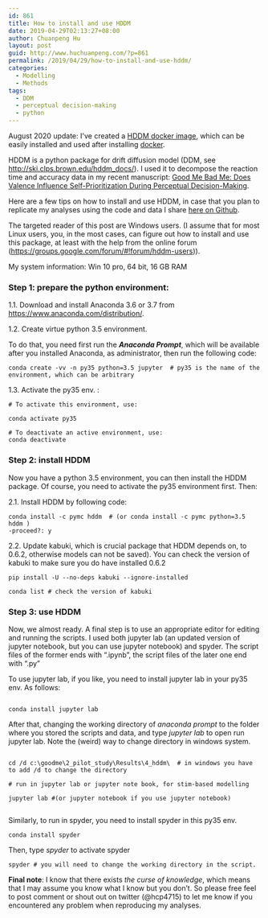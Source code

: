 ```yaml
---
id: 861
title: How to install and use HDDM
date: 2019-04-29T02:13:27+08:00
author: Chuanpeng Hu
layout: post
guid: http://www.huchuanpeng.com/?p=861
permalink: /2019/04/29/how-to-install-and-use-hddm/
categories:
  - Modelling
  - Methods
tags:
  - DDM
  - perceptual decision-making
  - python
---
```


August 2020 update: I've created a [HDDM docker image](https://hub.docker.com/r/hcp4715/hddm), which can be easily installed and used after installing [docker](https://www.docker.com/).

HDDM is a python package for drift diffusion model (DDM, see http://ski.clps.brown.edu/hddm_docs/). I used it to decompose the reaction time and accuracy data in my recent manuscript: <a rel="noreferrer noopener" aria-label="Good Me Bad Me: Does Valence Influence Self-Prioritization During Perceptual Decision-Making (opens in a new tab)" href="https://psyarxiv.com/9fczh" target="_blank">Good Me Bad Me: Does Valence Influence Self-Prioritization During Perceptual Decision-Making</a>.

Here are a few tips on how to install and use HDDM, in case that you plan to replicate my analyses using the code and data I share <a rel="noreferrer noopener" aria-label="here on Github (opens in a new tab)" href="https://github.com/hcp4715/moralSelf_ddm" target="_blank">here on Github</a>. 

The targeted reader of this post are Windows users. (I assume that for most Linux users, you, in the most cases, can figure out how to install and use this package, at least with the help from the online forum (https://groups.google.com/forum/#!forum/hddm-users)). 

My system information: Win 10 pro, 64 bit, 16 GB RAM

### Step 1: prepare the python environment: 

1.1. Download and install Anaconda 3.6 or 3.7 from https://www.anaconda.com/distribution/.

1.2. Create virtue python 3.5 environment.

To do that, you need first run the **_Anaconda Prompt_**, which will be available after you installed Anaconda, as administrator, then run the following code: 

<pre class="wp-block-code"><code>conda create -vv -n py35 python=3.5 jupyter  # py35 is the name of the environment, which can be arbitrary </code></pre>

1.3. Activate the py35 env. :

<pre class="wp-block-code"><code># To activate this environment, use:

conda activate py35

# To deactivate an active environment, use:
conda deactivate</code></pre>

### **Step 2: install HDDM**  


Now you have a python 3.5 environment, you can then install the HDDM package. Of course, you need to activate the py35 environment first. Then:

2.1. Install HDDM by following code:

<pre class="wp-block-code"><code>conda install -c pymc hddm  # (or conda install -c pymc python=3.5 hddm )
-proceed?: y</code></pre>

2.2. Update kabuki, which is crucial package that HDDM depends on, to 0.6.2, otherwise models can not be saved). You can check the version of kabuki to make sure you do have installed 0.6.2

<pre class="wp-block-code"><code>pip install -U --no-deps kabuki --ignore-installed

conda list # check the version of kabuki </code></pre>

### **Step 3: use HDDM**

Now, we almost ready. A final step is to use an appropriate editor for editing and running the scripts. I used both jupyter lab (an updated version of jupyter notebook, but you can use jupyter notebook) and spyder. The script files of the former ends with &#8220;.ipynb&#8221;, the script files of the later one end with &#8220;.py&#8221;

To use jupyter lab, if you like, you need to install jupyter lab in your py35 env. As follows:

<pre class="wp-block-code"><code>
conda install jupyter lab
</code></pre>

After that, changing the working directory of _anaconda prompt_ to the folder where you stored the scripts and data, and type _jupyter lab_ to open run jupyter lab. Note the (weird) way to change directory in windows system.

<pre class="wp-block-code"><code>
cd /d c:\goodme\2_pilot_study\Results\4_hddm\  # in windows you have to add /d to change the directory

# run in jupyter lab or jupyter note book, for stim-based modelling

jupyter lab #(or jupyter notebook if you use jupyter notebook)

</code></pre>

Similarly, to run in spyder, you need to install spyder in this py35 env.&nbsp; 

<pre class="wp-block-code"><code>conda install spyder</code></pre>

Then, type _spyder_ to activate spyder

<pre class="wp-block-code"><code>spyder # you will need to change the working directory in the script.</code></pre>

**Final note**: I know that there exists _the curse of knowledge_, which means that I may assume you know what I know but you don&#8217;t. So please free feel to post comment or shout out on twitter (@hcp4715) to let me know if you encountered any problem when reproducing my analyses.